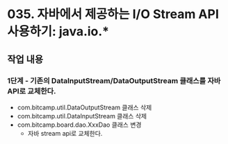 # 035. 자바에서 제공하는 I/O Stream API 사용하기: java.io.*

## 작업 내용

### 1단계 - 기존의 DataInputStream/DataOutputStream 클래스를 자바 API로 교체한다.

- com.bitcamp.util.DataOutputStream 클래스 삭제
- com.bitcamp.util.DataInputStream 클래스 삭제
- com.bitcamp.board.dao.XxxDao 클래스 변경
  - 자바 stream api로 교체한다.

